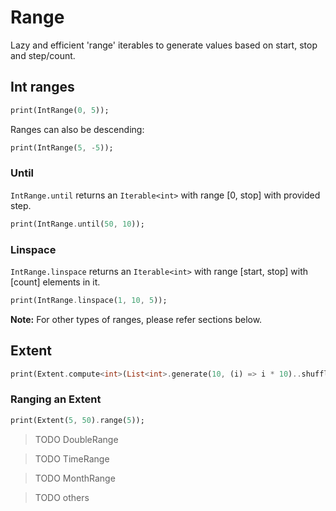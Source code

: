 # Range

Lazy and efficient 'range' iterables to generate values based on start, stop and step/count.

## Int ranges

```dart
print(IntRange(0, 5));
```

Ranges can also be descending:

```dart
print(IntRange(5, -5));
```

### Until

`IntRange.until` returns an `Iterable<int>` with range [0, stop] with provided step.

```dart
print(IntRange.until(50, 10));
```

### Linspace

`IntRange.linspace` returns an `Iterable<int>` with range [start, stop] with [count] elements in it.

```dart
print(IntRange.linspace(1, 10, 5));
```

**Note:** For other types of ranges, please refer sections below.

## Extent

```dart
print(Extent.compute<int>(List<int>.generate(10, (i) => i * 10)..shuffle()));
```

### Ranging an Extent

```dart
print(Extent(5, 50).range(5));
```

> TODO DoubleRange

> TODO TimeRange

> TODO MonthRange

> TODO others
